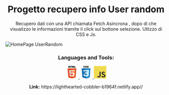 <h1 align="center">Progetto recupero info User random</h1>
<p align="center">Recupero dati con una API chiamata Fetch Asincrona , dopo di che visualizzo le informazioni tramite il click sul bottone selezione. Utlizzo di CSS e Js.</p>
<img src="https://github.com/jacopoallori/Random-User/blob/master/UserRandomIMG.png" alt="HomePage UserRandom">
<div align="center">
<h3>Languages and Tools:</h3>
<p>
  <a href="https://www.w3.org/html/" target="_blank" rel="noreferrer"> 
    <img src="https://raw.githubusercontent.com/devicons/devicon/master/icons/html5/html5-original-wordmark.svg" alt="html5" width="40" height="40"/> 
  </a> 
  <a href="https://www.w3schools.com/css/" target="_blank" rel="noreferrer"> 
    <img src="https://raw.githubusercontent.com/devicons/devicon/master/icons/css3/css3-original-wordmark.svg" alt="css3" width="40" height="40"/> 
  </a>
  <a href="https://developer.mozilla.org/en-US/docs/Web/JavaScript" target="_blank" rel="noreferrer"> 
    <img src="https://raw.githubusercontent.com/devicons/devicon/master/icons/javascript/javascript-original.svg" alt="javascript" width="40" height="40"/> 
  </a>
</p>
</div>
<p align="center"><b>Link:</b> https://lighthearted-cobbler-b1964f.netlify.app//</p>
